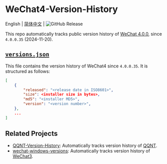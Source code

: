 # WeChat4-Version-History

English | [简体中文](README.zh-CN.md) | ![GitHub Release](https://img.shields.io/github/v/release/PRO-2684/WeChat4-Version-History?logo=wechat&color=07c160)

This repo automatically tracks public version history of [WeChat 4.0.0](https://pc.weixin.qq.com/), since `4.0.0.35` (2024-11-20).

## [`versions.json`](versions.json)

This file contains the version history of WeChat4 since `4.0.0.35`. It is structured as follows:

```json
[
    {
        "released": "<release date in ISO8601>",
        "size": <installer size in bytes>,
        "md5": "<installer MD5>",
        "version": "<version number>",
    },
    ...
]
```

## Related Projects

- [QQNT-Version-History](https://github.com/PRO-2684/qqnt-version-history): Automatically tracks version history of [QQNT](https://im.qq.com/pcqq/index.shtml).
- [wechat-windows-versions](https://github.com/tom-snow/wechat-windows-versions): Automatically tracks version history of [WeChat3](https://pc.weixin.qq.com/).
